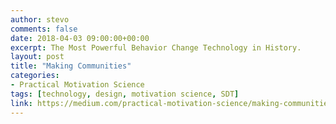 ```yaml
---
author: stevo
comments: false
date: 2018-04-03 09:00:00+00:00
excerpt: The Most Powerful Behavior Change Technology in History.
layout: post
title: "Making Communities"
categories:
- Practical Motivation Science
tags: [technology, design, motivation science, SDT]
link: https://medium.com/practical-motivation-science/making-communities-7dc34298de41
---
```

